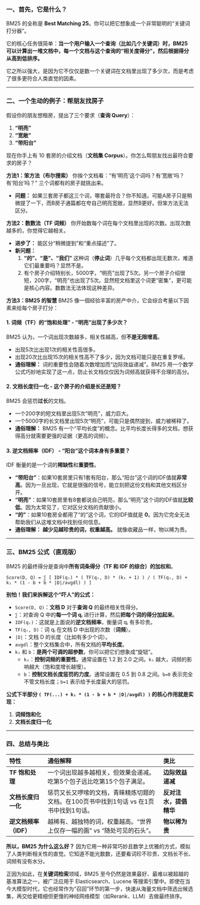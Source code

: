 
### 一、首先，它是什么？

BM25 的全称是 **Best Matching 25**。你可以把它想象成一个非常聪明的“关键词打分器”。

它的核心任务很简单：**当一个用户输入一个查询（比如几个关键词）时，BM25 可以计算出一堆文档中，每一个文档与这个查询的“相关度得分”，然后根据得分从高到低排序。**

它之所以强大，是因为它不仅仅是数一个关键词在文档里出现了多少次，而是考虑了很多更符合人类直觉的因素。

---

### 二、一个生动的例子：帮朋友找房子

假设你的朋友想租房，提出了三个要求（**查询 Query**）：
1.  **“明亮”**
2.  **“宽敞”**
3.  **“带阳台”**

现在你手上有 10 套房的介绍文档（**文档集 Corpus**）。你怎么帮朋友找出最符合要求的房子？

**方法1：笨方法（布尔搜索）**
你挨个文档看：“有‘明亮’这个词吗？有‘宽敞’吗？有‘阳台’吗？” 三个词都有的房子就挑出来。
*   **问题：** 如果三套房子都这三个词，哪套最符合？你不知道。可能A房子只是稍微提了一下，而B房子通篇都在夸自己明亮宽敞，显然B更好。但笨方法无法区分。

**方法2：数数法（TF 词频）**
你开始数每个词在每个文档里出现的次数。出现次数越多的，你觉得它越相关。
*   **进步了：** 能区分“稍微提到”和“重点描述”了。
*   **新问题：**
    1.  **“的”、“是”、“我们”** 这种词（**停止词**）几乎每个文档都出现无数次，难道它们最重要吗？显然不是。
    2.  有个房子介绍特别长，5000字，“明亮”出现了5次。另一个房子介绍很短，200字，“明亮”也出现了5次。显然短文档里这个词更“密集”，更可能是核心内容。数数法无法体现这种差异。

**方法3：BM25 的智慧**
BM25 像一個经验丰富的房产中介，它会综合考量以下因素来给每个房子打分：

#### 1. 词频（TF）的“饱和处理” - “明亮”出现了多少次？
BM25 认为，一个词出现次数越多，相关性越高，但**不是无限增高**。
*   出现5次比出现1次的相关性高很多。
*   出现20次比出现15次的相关性高不了多少，因为文档可能只是在重复罗嗦。
*   **通俗理解：** 词的重要性会随着次数增加而“边际效益递减”。BM25 用一个数学公式巧妙地实现了这一点，防止长文档仅仅因为词频高就获得不合理的高分。

#### 2. 文档长度归一化 - 这个房子的介绍是长还是短？
BM25 会惩罚**过长**的文档。
*   一个200字的短文档里出现5次“明亮”，威力巨大。
*   一个5000字的长文档里出现5次“明亮”，可能只是偶然提到，威力被稀释了。
*   **通俗理解：** BM25 有一个“平均长度”的概念。比平均长度长得多的文档，想获得高分就需要更强的证据（更高的词频）。

#### 3. 逆文档频率（IDF） - “阳台”这个词本身有多重要？
IDF 衡量的是一个词的**稀缺性**和**重要性**。
*   **“带阳台”**：如果10套房里只有1套有阳台，那么“阳台”这个词的IDF值就**非常高**。因为一旦出现，它就是很强的信号，能立刻把这份文档和其他文档区分开。
*   **“明亮”**：如果10套房里有8套都说自己明亮，那么“明亮”这个词的IDF值就**比较低**。因为太常见了，它对区分文档的贡献很小。
*   **“的”**：如果10套房全都用了“的”这个词，它的IDF值就是 **0**。因为它完全无法帮助我们从这堆文档中找到任何信息。
*   **通俗理解：** **越少见越珍贵的词，权重越高。** 就像收藏品一样，物以稀为贵。

---

### 三、BM25 公式（直观版）

BM25 的最终得分是查询中**所有词条得分（TF 和 IDF 的综合）的加权和**。

`Score(D, Q) = ∑ [ IDF(qᵢ) * ( TF(qᵢ, D) * (k₁ + 1) ) / ( TF(qᵢ, D) + k₁ * (1 - b + b * |D|/avgdl) ) ]`

**别怕！我们来拆解这个“吓人”的公式：**

*   `Score(D, Q)`：**文档 D** 对于**查询 Q** 的最终相关性得分。
*   `∑`：对查询 Q 中的**每一个词 qᵢ** 进行计算，然后**把每个词的得分加起来**。
*   `IDF(qᵢ)`：这就是上面说的**逆文档频率**，衡量词 qᵢ 有多珍贵。
*   `TF(qᵢ, D)`：词 qᵢ 在文档 D 中出现的次数（**词频**）。
*   `|D|`：文档 D 的长度（比如有多少个词）。
*   `avgdl`：整个文档集合中，所有文档的**平均长度**。
*   `k₁` 和 `b`：**是两个可调的超参数**，你可以把它们想象成“旋钮”。
    *   `k₁`：**控制词频的重要性**。通常设置在 1.2 到 2.0 之间。`k₁` 越大，词频的影响越大（饱和度增长越慢）。
    *   `b`：**控制文档长度惩罚的力度**。通常设置在 0.5 到 0.8 之间。`b=0` 表示完全不管文档长度；`b=1` 表示给予长度最大的惩罚。

**公式下半部分 `( TF(...) + k₁ * (1 - b + b * |D|/avgdl) )` 的核心作用就是实现：**
1.  **词频饱和化**
2.  **文档长度归一化**

---

### 四、总结与类比

| 特性 | 通俗解释 | 类比 |
| :--- | :--- | :--- |
| **TF 饱和处理** | 一个词出现越多越相关，但效果会递减。吃第5个包子远比吃第15个包子满足。 | **边际效益递减** |
| **文档长度归一化** | 惩罚又长又啰嗦的文档，青睐精炼切题的文档。在100页书中找到1句话 vs 在1页书中找到1句话。 | **反对注水，提倡精华** |
| **逆文档频率（IDF）** | 越稀有、越独特的词，权重越高。“世界上仅存一幅的画” vs “随处可见的石头”。 | **物以稀为贵** |

**所以，BM25 为什么这么好？**
因为它用一种非常巧妙且数学上优雅的方式，模拟了人类判断相关性的直觉。它知道不能光数数，还要看词珍不珍贵、文档长不长、词频有没有水分。

正因为如此，在**关键词检索**领域，BM25 至今仍然是效果最好、最难以被超越的基准算法之一，被广泛应用于 Elasticsearch、Lucene 等搜索引擎中。即使在当今大模型时代，它也经常作为“召回”环节的第一步，快速从海量文档中筛选出候选集，再交给更精细但更慢的神经网络模型（如Rerank、LLM）去做最终排序。
